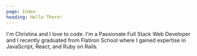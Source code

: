 ```yaml
---
page: Index
heading: Hello There!
---
```

I'm Christina and I love to code. I'm a Passionate Full Stack Web
Developer and I recently graduated from Flatiron School where I 
gained expertise in JavaScript, React, and Ruby on Rails. 

